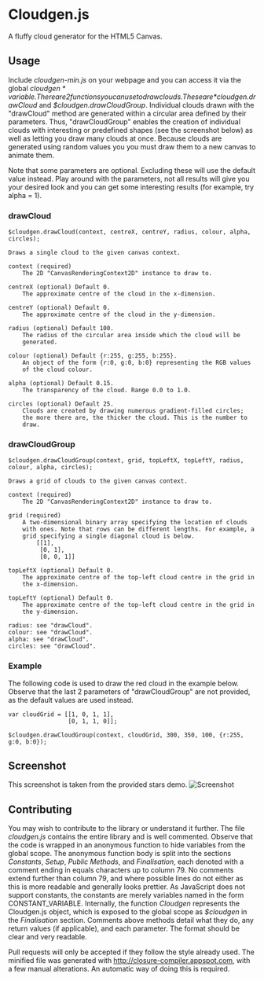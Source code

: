 # Cloudgen.js
A fluffy cloud generator for the HTML5 Canvas.

## Usage
Include *cloudgen-min.js* on your webpage and you can access it via the global *$cloudgen* variable. There are 2 functions you can use to draw clouds. These are *$cloudgen.drawCloud* and *$cloudgen.drawCloudGroup*. Individual clouds drawn with the "drawCloud" method are generated within a circular area defined by their parameters. Thus, "drawCloudGroup" enables the creation of individual clouds with interesting or predefined shapes (see the screenshot below) as well as letting you draw many clouds at once. Because clouds are generated using random values you you must draw them to a new canvas to animate them.

Note that some parameters are optional. Excluding these will use the default value instead. Play around with the parameters, not all results will give you your desired look and you can get some interesting results (for example, try alpha = 1).

### drawCloud
    $cloudgen.drawCloud(context, centreX, centreY, radius, colour, alpha, circles);
    
    Draws a single cloud to the given canvas context.
    
    context (required)
        The 2D "CanvasRenderingContext2D" instance to draw to.
        
    centreX (optional) Default 0.
        The approximate centre of the cloud in the x-dimension.
        
    centreY (optional) Default 0.
        The approximate centre of the cloud in the y-dimension.
        
    radius (optional) Default 100.
        The radius of the circular area inside which the cloud will be
        generated.
        
    colour (optional) Default {r:255, g:255, b:255}.
        An object of the form {r:0, g:0, b:0} representing the RGB values
        of the cloud colour.
        
    alpha (optional) Default 0.15.
        The transparency of the cloud. Range 0.0 to 1.0.
        
    circles (optional) Default 25.
        Clouds are created by drawing numerous gradient-filled circles;
        the more there are, the thicker the cloud. This is the number to
        draw.

### drawCloudGroup
    $cloudgen.drawCloudGroup(context, grid, topLeftX, topLeftY, radius, colour, alpha, circles);
    
    Draws a grid of clouds to the given canvas context.
    
    context (required)
        The 2D "CanvasRenderingContext2D" instance to draw to.
    
    grid (required)
        A two-dimensional binary array specifying the location of clouds
        with ones. Note that rows can be different lengths. For example, a
        grid specifying a single diagonal cloud is below.
            [[1],
             [0, 1],
             [0, 0, 1]]
    
    topLeftX (optional) Default 0.
        The approximate centre of the top-left cloud centre in the grid in
        the x-dimension.
    
    topLeftY (optional) Default 0.
        The approximate centre of the top-left cloud centre in the grid in
        the y-dimension.
    
    radius: see "drawCloud".
    colour: see "drawCloud".
    alpha: see "drawCloud".
    circles: see "drawCloud".

### Example
The following code is used to draw the red cloud in the example below. Observe that the last 2 parameters of "drawCloudGroup" are not provided, as the default values are used instead.

    var cloudGrid = [[1, 0, 1, 1],
                     [0, 1, 1, 0]];
    
    $cloudgen.drawCloudGroup(context, cloudGrid, 300, 350, 100, {r:255, g:0, b:0});

## Screenshot
This screenshot is taken from the provided stars demo.
![Screenshot](http://dl.dropbox.com/u/13193692/cloudgen-stars-demo.png)

## Contributing
You may wish to contribute to the library or understand it further. The file *cloudgen.js* contains the entire library and is well commented. Observe that the code is wrapped in an anonymous function to hide variables from the global scope. The anonymous function body is split into the sections *Constants*, *Setup*, *Public Methods*, and *Finalisation*, each denoted with a comment ending in equals characters up to column 79. No comments extend further than column 79, and where possible lines do not either as this is more readable and generally looks prettier. As JavaScript does not support constants, the constants are merely variables named in the form CONSTANT_VARIABLE. Internally, the function *Cloudgen* represents the Cloudgen.js object, which is exposed to the global scope as *$cloudgen* in the *Finalisation* section. Comments above methods detail what they do, any return values (if applicable), and each parameter. The format should be clear and very readable.

Pull requests will only be accepted if they follow the style already used. The minified file was generated with http://closure-compiler.appspot.com, with a few manual alterations. An automatic way of doing this is required.
